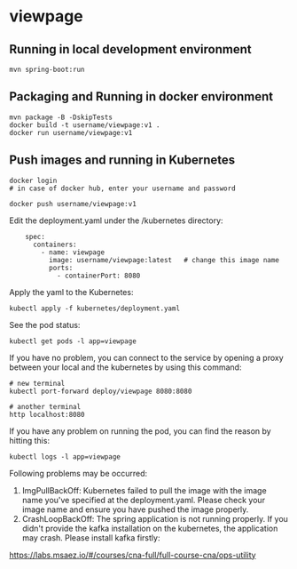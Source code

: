 # viewpage

## Running in local development environment

```
mvn spring-boot:run
```

## Packaging and Running in docker environment

```
mvn package -B -DskipTests
docker build -t username/viewpage:v1 .
docker run username/viewpage:v1
```

## Push images and running in Kubernetes

```
docker login 
# in case of docker hub, enter your username and password

docker push username/viewpage:v1
```

Edit the deployment.yaml under the /kubernetes directory:
```
    spec:
      containers:
        - name: viewpage
          image: username/viewpage:latest   # change this image name
          ports:
            - containerPort: 8080

```

Apply the yaml to the Kubernetes:
```
kubectl apply -f kubernetes/deployment.yaml
```

See the pod status:
```
kubectl get pods -l app=viewpage
```

If you have no problem, you can connect to the service by opening a proxy between your local and the kubernetes by using this command:
```
# new terminal
kubectl port-forward deploy/viewpage 8080:8080

# another terminal
http localhost:8080
```

If you have any problem on running the pod, you can find the reason by hitting this:
```
kubectl logs -l app=viewpage
```

Following problems may be occurred:

1. ImgPullBackOff:  Kubernetes failed to pull the image with the image name you've specified at the deployment.yaml. Please check your image name and ensure you have pushed the image properly.
1. CrashLoopBackOff: The spring application is not running properly. If you didn't provide the kafka installation on the kubernetes, the application may crash. Please install kafka firstly:

https://labs.msaez.io/#/courses/cna-full/full-course-cna/ops-utility

